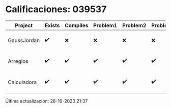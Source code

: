 # Calificaciones: 039537
|Project|Exists|Compiles|Problem1|Problem2|Problem3|Extra|Grade|CommitHash|CommitDate|CheckDate|DueDate|Comments|
|-|-|-|-|-|-|-|-|-|-|-|-|-|
|GaussJordan|✔️|❌|❌|❌|❌|❌|5.0|65da213817485d95c4e0e8405238ccbff07dbd2c|28-10-2020 18:46:25|28-10-2020 21:37:18|29-10-2020 21:00:00|Tu código no compila|
|Arreglos|✔️|✔️|✔️|✔️|✔️|✔️|10.0|8760253d9374b91c04075798c585ceab9dff917b|15-10-2020 15:18:16|27-10-2020 22:29:37|22-10-2020 21:00:00|///|
|Calculadora|✔️|✔️|✔️|✔️|✔️|✔️|10.0|d99465d468b8d2e1d35ec66dc6dc51ca7941df8c|09-10-2020 11:04:00|15-10-2020 21:24:51|15-10-2020 21:00:00|nan|

Última actualización: 28-10-2020 21:37